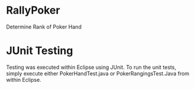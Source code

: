 RallyPoker
==========

Determine Rank of Poker Hand


JUnit Testing
=============

Testing was executed within Eclipse using JUnit. To run the unit tests, simply execute either PokerHandTest.java or PokerRangingsTest.Java from within Eclipse.
